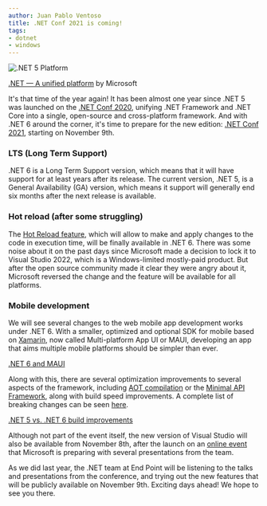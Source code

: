 ```yaml
---
author: Juan Pablo Ventoso
title: .NET Conf 2021 is coming!
tags:
- dotnet
- windows
---
```


![.NET 5 Platform](net-conf-2021-is-coming/dotnet-conf-2021)

[.NET — A unified platform](https://devblogs.microsoft.com/dotnet/introducing-net-5/) by Microsoft


It's that time of the year again! It has been almost one year since .NET 5 was launched on the [.NET Conf 2020](/blog/2020/11/dotnet-5-released-net-conf-2020/), unifying .NET Framework and .NET Core into a single, open-source and cross-platform framework. And with .NET 6 around the corner, it's time to prepare for the new edition: [.NET Conf 2021](https://www.dotnetconf.net/), starting on November 9th.

### LTS (Long Term Support)

.NET 6 is a Long Term Support version, which means that it will have support for at least years after its release. The current version, .NET 5, is a General Availability (GA) version, which means it support will generally end six months after the next release is available.

### Hot reload (after some struggling)

The [Hot Reload feature](https://devblogs.microsoft.com/dotnet/introducing-net-hot-reload/), which will allow to make and apply changes to the code in execution time, will be finally available in .NET 6. There was some noise about it on the past days since Microsoft made a decision to lock it to Visual Studio 2022, which is a Windows-limited mostly-paid product. But after the open source community made it clear they were angry about it, Microsoft reversed the change and the feature will be available for all platforms.

### Mobile development

We will see several changes to the web mobile app development works under .NET 6. With a smaller, optimized and optional SDK for mobile based on [Xamarin](https://dotnet.microsoft.com/apps/xamarin), now called Multi-platform App UI or MAUI, developing an app that aims multiple mobile platforms should be simpler than ever.

[.NET 6 and MAUI](net-conf-2021-is-coming/dotnet-maui.jpg)


Along with this, there are several optimization improvements to several aspects of the framework, including [AOT compilation](https://www.reddit.com/r/dotnet/comments/o21i5k/webassembly_aot_support_is_now_available_with_net/) or the [Minimal API Framework](https://dotnetcoretutorials.com/2021/07/16/building-minimal-apis-in-net-6/), along with build speed improvements. A complete list of breaking changes can be seen [here](https://docs.microsoft.com/en-us/dotnet/core/compatibility/6.0).

[.NET 5 vs. .NET 6 build improvements](net-conf-2021-is-coming/dotnet-5-vs-dotnet-6-improvements.jpg)


Although not part of the event itself, the new version of Visual Studio will also be available from November 8th, after the launch on an [online event](https://visualstudio.microsoft.com/launch/) that Microsoft is preparing with several presentations from the team.


As we did last year, the .NET team at End Point will be listening to the talks and presentations from the conference, and trying out the new features that will be publicly available on November 9th. Exciting days ahead! We hope to see you there.